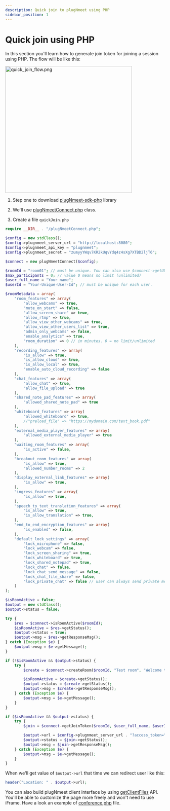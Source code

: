 ```yaml
---
description: Quick join to plugNmeet using PHP
sidebar_position: 1
---
```


# Quick join using PHP

In this section you'll learn how to generate join token for joining a session using PHP. The flow will be like this:

<img src="/img/tutorials/quick_join_flow.png" width="400" alt="quick_join_flow.png" loading="lazy"/>

1. Step one to download [plugNmeet-sdk-php](https://github.com/mynaparrot/plugNmeet-sdk-php/releases) library

2. We'll use [plugNmeetConnect.php](https://github.com/mynaparrot/plugNmeet-sdk-php/blob/main/examples/plugNmeetConnect.php) class.

3. Create a file `quickJoin.php`

```PHP
require __DIR__ . "/plugNmeetConnect.php";

$config = new stdClass();
$config->plugnmeet_server_url = "http://localhost:8080";
$config->plugnmeet_api_key = "plugnmeet";
$config->plugnmeet_secret = "zumyyYWqv7KR2kUqvYdq4z4sXg7XTBD2ljT6";

$connect = new plugNmeetConnect($config);

$roomId = "room01"; // must be unique. You can also use $connect->getUUID();
$max_participants = 0; // value 0 means no limit (unlimited)
$user_full_name = "Your name";
$userId = "Your-Unique-User-Id"; // must be unique for each user.

$roomMetadata = array(
    "room_features" => array(
        "allow_webcams" => true,
        "mute_on_start" => false,
        "allow_screen_share" => true,
        "allow_rtmp" => true,
        "allow_view_other_webcams" => true,
        "allow_view_other_users_list" => true,
        "admin_only_webcams" => false,
        "enable_analytics" => true,
        "room_duration" => 0 // in minutes. 0 = no limit/unlimited
    ),
    "recording_features" => array(
        "is_allow" => true,
        "is_allow_cloud" => true,
        "is_allow_local" => true,
        "enable_auto_cloud_recording" => false
    ),
    "chat_features" => array(
        "allow_chat" => true,
        "allow_file_upload" => true
    ),
    "shared_note_pad_features" => array(
        "allowed_shared_note_pad" => true
    ),
    "whiteboard_features" => array(
        "allowed_whiteboard" => true,
        //"preload_file" => "https://mydomain.com/text_book.pdf"
    ),
    "external_media_player_features" => array(
        "allowed_external_media_player" => true
    ),
    "waiting_room_features" => array(
        "is_active" => false,
    ),
    "breakout_room_features" => array(
        "is_allow" => true,
        "allowed_number_rooms" => 2
    ),
    "display_external_link_features" => array(
        "is_allow" => true,
    ),
    "ingress_features" => array(
        "is_allow" => true,
    ),
    "speech_to_text_translation_features" => array(
        "is_allow" => true,
        "is_allow_translation" => true,
    ),
    "end_to_end_encryption_features" => array(
        "is_enabled" => false,
    ),
    "default_lock_settings" => array(
        "lock_microphone" => false,
        "lock_webcam" => false,
        "lock_screen_sharing" => true,
        "lock_whiteboard" => true,
        "lock_shared_notepad" => true,
        "lock_chat" => false,
        "lock_chat_send_message" => false,
        "lock_chat_file_share" => false,
        "lock_private_chat" => false // user can always send private message to moderator
    )
);

$isRoomActive = false;
$output = new stdClass();
$output->status = false;

try {
    $res = $connect->isRoomActive($roomId);
    $isRoomActive = $res->getStatus();
    $output->status = true;
    $output->msg = $res->getResponseMsg();
} catch (Exception $e) {
    $output->msg = $e->getMessage();
}

if (!$isRoomActive && $output->status) {
    try {
        $create = $connect->createRoom($roomId, "Test room", "Welcome to room", $max_participants, "", $roomMetadata);

        $isRoomActive = $create->getStatus();
        $output->status = $create->getStatus();
        $output->msg = $create->getResponseMsg();
    } catch (Exception $e) {
        $output->msg = $e->getMessage();
    }
}

if ($isRoomActive && $output->status) {
    try {
        $join = $connect->getJoinToken($roomId, $user_full_name, $userId, true);

        $output->url = $config->plugnmeet_server_url . "?access_token=" . $join->getToken();
        $output->status = $join->getStatus();
        $output->msg = $join->getResponseMsg();
    } catch (Exception $e) {
        $output->msg = $e->getMessage();
    }
}

```

When we'll get value of `$output->url` that time we can redirect user like this:

```PHP
header("Location: " . $output->url);
```

You can also build plugNmeet client interface by using [getClientFiles](/docs/api/get-client-files) API. You'll be able to customize the page more freely and won't need to use iFrame. Have a look an example of [conference.php](https://github.com/mynaparrot/plugNmeet-sdk-php/blob/main/examples/conference.php) file.